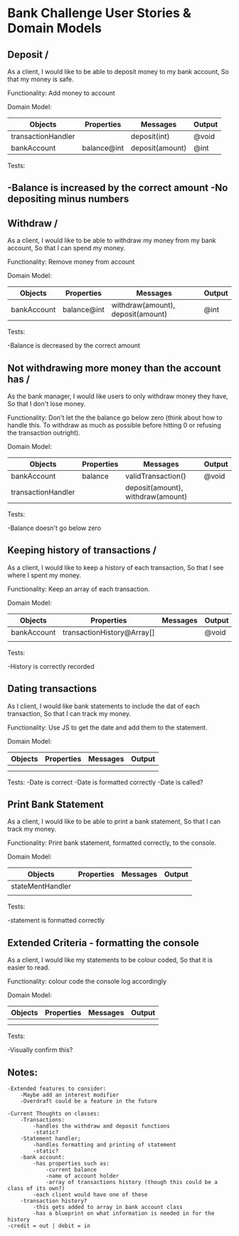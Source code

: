 # Bank Challenge User Stories & Domain Models

## Deposit /
As a client,
I would like to be able to deposit money to my bank account,
So that my money is safe.

Functionality: Add money to account 

Domain Model:

Objects | Properties | Messages | Output
--------|------------|----------|-------
transactionHandler |            | deposit(int) | @void
bankAccount   | balance@int            | deposit(amount)          | @int

Tests:

-Balance is increased by the correct amount
-No depositing minus numbers
-

## Withdraw /
As a client,
I would like to be able to withdraw my money from my bank account,
So that I can spend my money.

Functionality: Remove money from account

Domain Model:

Objects | Properties | Messages | Output
--------|------------|----------|-------
bankAccount   | balance@int | withdraw(amount), deposit(amount)| @int

Tests:

-Balance is decreased by the correct amount

## Not withdrawing more money than the account has /
As the bank manager,
I would like users to only withdraw money they have,
So that I don't lose money.

Functionality: Don't let the the balance go below zero (think about how to handle this. To withdraw as much as possible before hitting 0 or refusing the transaction outright).

Domain Model:

Objects | Properties | Messages | Output
--------|------------|----------|-------
bankAccount | balance            | validTransaction()  | @void 
transactionHandler   |        | deposit(amount), withdraw(amount)          | 

Tests:

-Balance doesn't go below zero

## Keeping history of transactions / 
As a client, 
I would like to keep a history of each transaction,
So that I see where I spent my money.

Functionality: Keep an array of each transaction.

Domain Model:

Objects | Properties | Messages | Output
--------|------------|----------|-------
bankAccount | transactionHistory@Array\[\]            |  |  @void 
   |        |           | 

Tests:

-History is correctly recorded

## Dating transactions
As I client,
I would like bank statements to include the dat of each transaction,
So that I can track my money.

Functionality: Use JS to get the date and add them to the statement.

Domain Model: 

Objects | Properties | Messages | Output
--------|------------|----------|-------
 |  |  |  
   |        |           | 

Tests:
    -Date is correct
    -Date is formatted correctly
    -Date is called?

## Print Bank Statement
As a client,
I would like to be able to print a bank statement,
So that I can track my money.

Functionality: Print bank statement, formatted correctly, to the console.

Domain Model:

Objects | Properties | Messages | Output
--------|------------|----------|-------
stateMentHandler |            |  | 
   |        |           | 

Tests:

-statement is formatted correctly
## Extended Criteria - formatting the console
As a client,
I would like my statements to be colour coded,
So that it is easier to read.

Functionality: colour code the console log accordingly

Domain Model:

Objects | Properties | Messages | Output
--------|------------|----------|-------
 |            |  | 
   |        |           | 

Tests:

-Visually confirm this?


## Notes:
    -Extended features to consider: 
        -Maybe add an interest modifier
        -Overdraft could be a feature in the future

    -Current Thoughts on classes:
        -Transactions:
            -handles the withdraw and deposit functions
            -static?
        -Statement handler;
            -handles formatting and printing of statement
            -static?
        -bank account:
            -has properties such as:
                -current balance
                -name of account holder
                -array of transactions history (though this could be a class of its own?)
            -each client would have one of these
        -transaction history?
            -this gets added to array in bank account class 
            -has a blueprint on what information is needed in for the history
    -credit = out | debit = in
